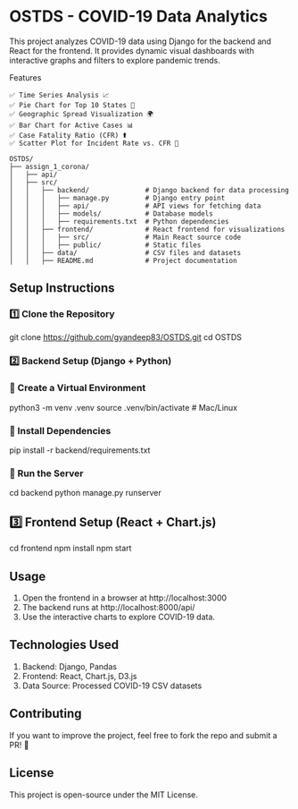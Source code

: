 # OSTDS - COVID-19 Data Analytics

This project analyzes COVID-19 data using Django for the backend and React for the frontend. It provides dynamic visual dashboards with interactive graphs and filters to explore pandemic trends.

Features

```
✅ Time Series Analysis 📈
✅ Pie Chart for Top 10 States 🍕
✅ Geographic Spread Visualization 🌍
✅ Bar Chart for Active Cases 📊
✅ Case Fatality Ratio (CFR) ⚰️
✅ Scatter Plot for Incident Rate vs. CFR 🎯
```

```
OSTDS/
├── assign_1_corona/
│   ├── api/
│   ├── src/
│   │   ├── backend/              # Django backend for data processing
│   │   │   ├── manage.py         # Django entry point
│   │   │   ├── api/              # API views for fetching data
│   │   │   ├── models/           # Database models
│   │   │   ├── requirements.txt  # Python dependencies
│   │   ├── frontend/             # React frontend for visualizations
│   │   │   ├── src/              # Main React source code
│   │   │   ├── public/           # Static files
│   │   ├── data/                 # CSV files and datasets
│   │   ├── README.md             # Project documentation
```

## Setup Instructions

### 1️⃣ Clone the Repository
git clone https://github.com/gyandeep83/OSTDS.git
cd OSTDS

### 2️⃣ Backend Setup (Django + Python)

### 📌 Create a Virtual Environment
python3 -m venv .venv
source .venv/bin/activate  # Mac/Linux

### 📌 Install Dependencies
pip install -r backend/requirements.txt

### 📌 Run the Server
cd backend
python manage.py runserver

## 3️⃣ Frontend Setup (React + Chart.js)
cd frontend
npm install
npm start


## Usage

1. Open the frontend in a browser at http://localhost:3000
2. The backend runs at http://localhost:8000/api/
3. Use the interactive charts to explore COVID-19 data.

## Technologies Used

1. Backend: Django, Pandas
2. Frontend: React, Chart.js, D3.js
3. Data Source: Processed COVID-19 CSV datasets

## Contributing

If you want to improve the project, feel free to fork the repo and submit a PR! 🚀

## License

This project is open-source under the MIT License.


